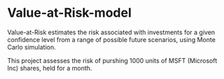 # Value-at-Risk-model
Value-at-Risk estimates the risk associated with investments for a given confidence level from a range of possible future scenarios, using Monte Carlo simulation.

This project assesses the risk of purshing 1000 units of MSFT (Microsoft Inc) shares, held for a month.

